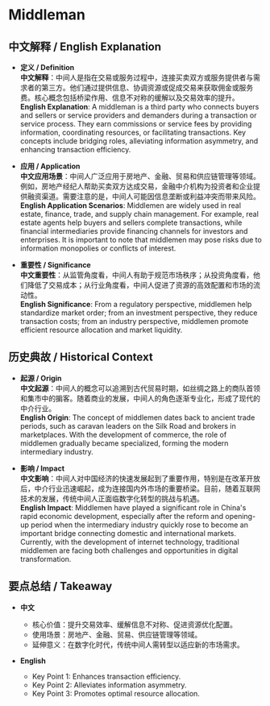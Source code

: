 # Middleman

## 中文解释 / English Explanation

* **定义 / Definition**  
  **中文解释**：中间人是指在交易或服务过程中，连接买卖双方或服务提供者与需求者的第三方。他们通过提供信息、协调资源或促成交易来获取佣金或服务费。核心概念包括桥梁作用、信息不对称的缓解以及交易效率的提升。  
  **English Explanation**: A middleman is a third party who connects buyers and sellers or service providers and demanders during a transaction or service process. They earn commissions or service fees by providing information, coordinating resources, or facilitating transactions. Key concepts include bridging roles, alleviating information asymmetry, and enhancing transaction efficiency.

* **应用 / Application**  
  **中文应用场景**：中间人广泛应用于房地产、金融、贸易和供应链管理等领域。例如，房地产经纪人帮助买卖双方达成交易，金融中介机构为投资者和企业提供融资渠道。需要注意的是，中间人可能因信息垄断或利益冲突而带来风险。  
  **English Application Scenarios**: Middlemen are widely used in real estate, finance, trade, and supply chain management. For example, real estate agents help buyers and sellers complete transactions, while financial intermediaries provide financing channels for investors and enterprises. It is important to note that middlemen may pose risks due to information monopolies or conflicts of interest.

* **重要性 / Significance**  
  **中文重要性**：从监管角度看，中间人有助于规范市场秩序；从投资角度看，他们降低了交易成本；从行业角度看，中间人促进了资源的高效配置和市场的流动性。  
  **English Significance**: From a regulatory perspective, middlemen help standardize market order; from an investment perspective, they reduce transaction costs; from an industry perspective, middlemen promote efficient resource allocation and market liquidity.

## 历史典故 / Historical Context

* **起源 / Origin**  
  **中文起源**：中间人的概念可以追溯到古代贸易时期，如丝绸之路上的商队首领和集市中的掮客。随着商业的发展，中间人的角色逐渐专业化，形成了现代的中介行业。  
  **English Origin**: The concept of middlemen dates back to ancient trade periods, such as caravan leaders on the Silk Road and brokers in marketplaces. With the development of commerce, the role of middlemen gradually became specialized, forming the modern intermediary industry.

* **影响 / Impact**  
  **中文影响**：中间人对中国经济的快速发展起到了重要作用，特别是在改革开放后，中介行业迅速崛起，成为连接国内外市场的重要桥梁。目前，随着互联网技术的发展，传统中间人正面临数字化转型的挑战与机遇。  
  **English Impact**: Middlemen have played a significant role in China's rapid economic development, especially after the reform and opening-up period when the intermediary industry quickly rose to become an important bridge connecting domestic and international markets. Currently, with the development of internet technology, traditional middlemen are facing both challenges and opportunities in digital transformation.

## 要点总结 / Takeaway

* **中文**  
  - 核心价值：提升交易效率、缓解信息不对称、促进资源优化配置。  
  - 使用场景：房地产、金融、贸易、供应链管理等领域。  
  - 延伸意义：在数字化时代，传统中间人需转型以适应新的市场需求。

* **English**  
  - Key Point 1: Enhances transaction efficiency.  
  - Key Point 2: Alleviates information asymmetry.  
  - Key Point 3: Promotes optimal resource allocation.